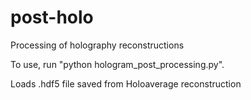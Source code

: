 # post-holo
Processing of holography reconstructions

To use, run "python hologram_post_processing.py".

Loads .hdf5 file saved from Holoaverage reconstruction
